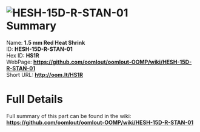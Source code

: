 
![HESH-15D-R-STAN-01](https://github.com/oomlout/oomlout-OOMP/blob/master/parts/HESH-15D-R-STAN-01/HESH-15D-R-STAN-01_420.jpg)   
Summary
=================
  
Name: __1.5 mm Red Heat Shrink__    
ID: __HESH-15D-R-STAN-01__   
Hex ID: __HS1R__   
WebPage: __https://github.com/oomlout/oomlout-OOMP/wiki/HESH-15D-R-STAN-01__   
Short URL: __http://oom.lt/HS1R__   

Full Details
==========================
Full summary of this part can be found in the wiki:   
__https://github.com/oomlout/oomlout-OOMP/wiki/HESH-15D-R-STAN-01__    


